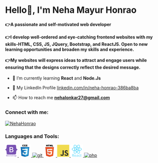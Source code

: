 <h1 align="left">Hello👋, I'm Neha Mayur Honrao</h1>
<h4 align="left">👉A passionate and self-motivated web developer
<br>
  <br>
👉I develop well-ordered and eye-catching frontend websites with my skills-HTML, CSS, JS, JQuery, Bootstrap, and ReactJS. Open to new learning opportunities and broaden my skills and experience.
  <br>
  <br>
👉My websites will express ideas to attract and engage users while ensuring that the designs correctly reflect the desired message.</h4>


- 🌱 I’m currently learning **React** and **Node.Js**

- 📝 My LinkedIn Profile [linkedin.com/in/neha-honrao-386ba8ba](linkedin.com/in/neha-honrao-386ba8ba)

- 📫 How to reach me **nehalonkar27@gmail.com**

<h3 align="left">Connect with me:</h3>
<p align="left">
<a href="linkedin.com/in/neha-honrao-386ba8ba" target="blank"><img align="center" src="https://cdn.jsdelivr.net/npm/simple-icons@3.0.1/icons/linkedin.svg" alt="NehaHonrao" height="50" width="60" /></a>
</p>

<h3 align="left">Languages and Tools:</h3>
<p align="left"> <a href="https://getbootstrap.com" target="_blank"> <img src="https://raw.githubusercontent.com/devicons/devicon/master/icons/bootstrap/bootstrap-plain-wordmark.svg" alt="bootstrap" width="40" height="40"/> </a> <a href="https://www.w3schools.com/css/" target="_blank"> <img src="https://raw.githubusercontent.com/devicons/devicon/master/icons/css3/css3-original-wordmark.svg" alt="css3" width="40" height="40"/> </a> <a href="https://git-scm.com/" target="_blank"> <img src="https://www.vectorlogo.zone/logos/git-scm/git-scm-icon.svg" alt="git" width="40" height="40"/> </a> <a href="https://www.w3.org/html/" target="_blank"> <img src="https://raw.githubusercontent.com/devicons/devicon/master/icons/html5/html5-original-wordmark.svg" alt="html5" width="40" height="40"/> </a> <a href="https://developer.mozilla.org/en-US/docs/Web/JavaScript" target="_blank"> <img src="https://raw.githubusercontent.com/devicons/devicon/master/icons/javascript/javascript-original.svg" alt="javascript" width="40" height="40"/> </a>
<a href="https://reactjs.org/" target="_blank"> <img src="https://raw.githubusercontent.com/devicons/devicon/master/icons/react/react-original-wordmark.svg" alt="react" width="40" height="40"/> </a><a href="https://www.php.net/" target="_blank"> <img src="https://icongr.am/devicon/php-original.svg?size=56&color=currentColor" alt="php" width="40" height="40"/> </a> </p>
